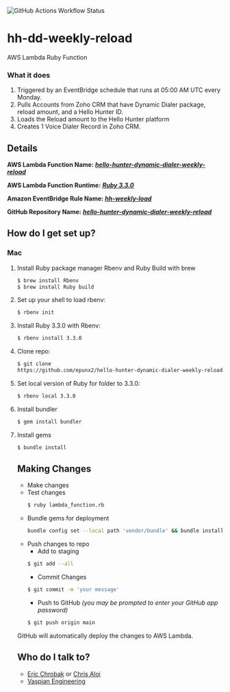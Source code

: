 ![GitHub Actions Workflow Status](https://github.com/epunx2/hello-hunter-dynamic-dialer-weekly-reload/actions/workflows/main.yaml/badge.svg)

# hh-dd-weekly-reload

AWS Lambda Ruby Function

### What it does ###
1. Triggered by an EventBridge schedule that runs at 05:00 AM UTC every Monday.
2. Pulls Accounts from Zoho CRM that have Dynamic Dialer package, reload amount, and a Hello Hunter ID.
3. Loads the Reload amount to the Hello Hunter platform
4. Creates 1 Voice Dialer Record in Zoho CRM.

## Details ##

**AWS Lambda Function Name:**   ***[hello-hunter-dynamic-dialer-weekly-reload](https://us-east-1.console.aws.amazon.com/lambda/home?region=us-east-1#/functions/hello-hunter-dynamic-dialer-weekly-reload?newFunction=true&tab=code)***

**AWS Lambda Function Runtime:** ***[Ruby 3.3.0](https://docs.ruby-lang.org/en/3.3/)***

**Amazon EventBridge Rule Name:** ***[hh-weekly-load](https://us-east-1.console.aws.amazon.com/scheduler/home?region=us-east-1#schedules/default/hh-weekly-load)***

**GitHub Repository Name:**  ***[hello-hunter-dynamic-dialer-weekly-reload](https://github.com/epunx2/hh-dd-weekly-reload)***

## How do I get set up? ##

### Mac ###
1. Install Ruby package manager Rbenv and Ruby Build with brew
   ```bash
   $ brew install Rbenv
   $ brew install Ruby build
   ```
2. Set up your shell to load rbenv:
    ```bash
    $ rbenv init
    ```
3. Install Ruby 3.3.0 with Rbenv:
    ```bash
    $ rbenv install 3.3.0
    ```
4. Clone repo:
    ```bash
    $ git clone
    https://github.com/epunx2/hello-hunter-dynamic-dialer-weekly-reload.git
    ```
5. Set local version of Ruby for folder to 3.3.0:
   ```bash
   $ rbenv local 3.3.0
   ```
6. Install bundler
    ```bash
    $ gem install bundler
    ```
7. Install gems
    ```bash
    $ bundle install
    ```
    ## Making Changes ##
    * Make changes
    * Test changes
        ```bash
        $ ruby lambda_function.rb
        ```
    * Bundle gems for deployment
        ```bash
        bundle config set --local path 'vendor/bundle' && bundle install
        ```
    * Push changes to repo
      * Add to staging
      ```bash
      $ git add --all
      ```
      * Commit Changes
      ```bash
      $ git commit -m 'your message'
      ```
      * Push to GitHub *(you may be prompted to enter your GitHub app password)*
      ```bash
      $ git push origin main
      ```
    GitHub will automatically deploy the changes to AWS Lambda.

    ## Who do I talk to? ##

    * [Eric Chrobak](mailto:echrobak@vaspian.com) or [Chris Aloi](mailto:caloi@vaspian.com)
    * [Vaspian Engineering](mailto:engineering@vaspian.com)
